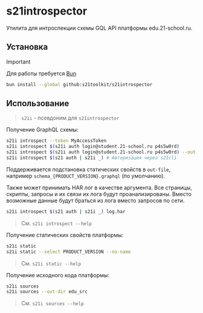 # s21introspector

Утилита для интроспекции схемы GQL API платформы edu.21-school.ru.

## Установка

> [!IMPORTANT]
> Для работы требуется [Bun](https://bun.sh)

```sh
bun install --global github:s21toolkit/s21introspector
```

## Использование

> `s21i` - псевдоним для `s21introspector`

Получение GraphQL схемы:

```sh
s21i introspect --token MyAccessToken
s21i introspect $(s21i auth login@student.21-school.ru p4s5w0rd)
s21i introspect $(s21i auth login@student.21-school.ru p4s5w0rd) --out-file schema.graphql
s21i introspect $(s21 auth | s21i _) # Авторизация через s21cli
```

Поддерживается подстановка статических свойств в `out-file`, например `schema_{PRODUCT_VERSION}.graphql` (по умолчанию).

Также может принимать HAR лог в качестве аргумента. Все страницы, скрипты, запросы и их связи их лога будут проанализированы.
Вместо возможные данные будут браться из лога вместо запросов по сети.

```sh
s21i introspect $(s21 auth | s21i _) log.har
```

> См. `s21i introspect --help`

Получение статических свойств платформы:

```sh
s21i static
s21i static --select PRODUCT_VERSION --no-name
```

> См. `s21i static --help`

Получение исходного кода платформы:

```sh
s21i sources
s21i sources --out-dir edu_src
```

> См. `s21i sources --help`
